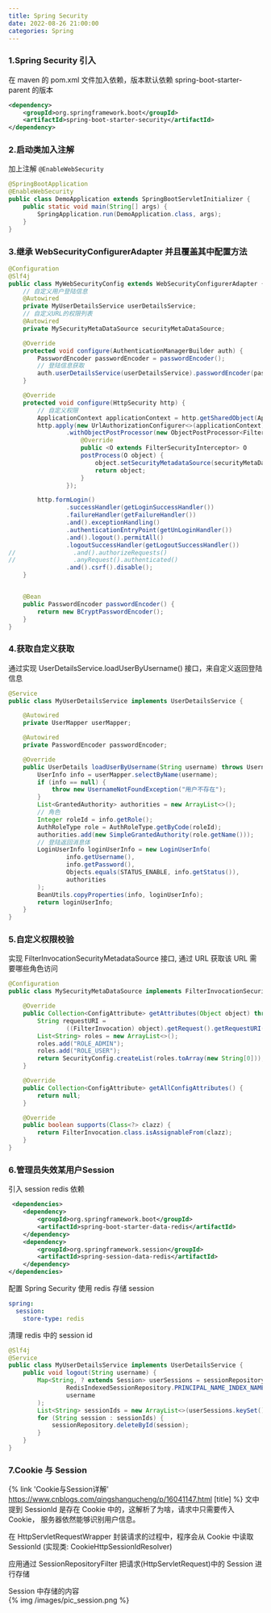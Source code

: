 ```yaml
---
title: Spring Security
date: 2022-08-26 21:00:00
categories: Spring
---
```


### 1.Spring Security 引入
在 maven 的 pom.xml 文件加入依赖，版本默认依赖 spring-boot-starter-parent 的版本
```xml
<dependency>
    <groupId>org.springframework.boot</groupId>
    <artifactId>spring-boot-starter-security</artifactId>
</dependency>
```

### 2.启动类加入注解
加上注解 `@EnableWebSecurity`
```java
@SpringBootApplication
@EnableWebSecurity
public class DemoApplication extends SpringBootServletInitializer {
    public static void main(String[] args) {
        SpringApplication.run(DemoApplication.class, args);
    }
}
```

### 3.继承 WebSecurityConfigurerAdapter 并且覆盖其中配置方法

```java
@Configuration
@Slf4j
public class MyWebSecurityConfig extends WebSecurityConfigurerAdapter {
    // 自定义用户登陆信息
    @Autowired
    private MyUserDetailsService userDetailsService;
    // 自定义URL的权限列表
    @Autowired
    private MySecurityMetaDataSource securityMetaDataSource;

    @Override
    protected void configure(AuthenticationManagerBuilder auth) {
        PasswordEncoder passwordEncoder = passwordEncoder();
        // 登陆信息获取
        auth.userDetailsService(userDetailsService).passwordEncoder(passwordEncoder);
    }

    @Override
    protected void configure(HttpSecurity http) {
        // 自定义权限
        ApplicationContext applicationContext = http.getSharedObject(ApplicationContext.class);
        http.apply(new UrlAuthorizationConfigurer<>(applicationContext))
                .withObjectPostProcessor(new ObjectPostProcessor<FilterSecurityInterceptor>() {
                    @Override
                    public <O extends FilterSecurityInterceptor> O
                    postProcess(O object) {
                        object.setSecurityMetadataSource(securityMetaDataSource);
                        return object;
                    }
                });

        http.formLogin()
                .successHandler(getLoginSuccessHandler())
                .failureHandler(getFailureHandler())
                .and().exceptionHandling()
                .authenticationEntryPoint(getUnLoginHandler())
                .and().logout().permitAll()
                .logoutSuccessHandler(getLogoutSuccessHandler())
//                .and().authorizeRequests()
//                .anyRequest().authenticated()
                .and().csrf().disable();
    }


    @Bean
    public PasswordEncoder passwordEncoder() {
        return new BCryptPasswordEncoder();
    }
}
```

### 4.获取自定义获取
通过实现 UserDetailsService.loadUserByUsername() 接口，来自定义返回登陆信息

```java
@Service
public class MyUserDetailsService implements UserDetailsService {

    @Autowired
    private UserMapper userMapper;

    @Autowired
    private PasswordEncoder passwordEncoder;

    @Override
    public UserDetails loadUserByUsername(String username) throws UsernameNotFoundException {
        UserInfo info = userMapper.selectByName(username);
        if (info == null) {
            throw new UsernameNotFoundException("用户不存在");
        }
        List<GrantedAuthority> authorities = new ArrayList<>();
        // 角色
        Integer roleId = info.getRole();
        AuthRoleType role = AuthRoleType.getByCode(roleId);
        authorities.add(new SimpleGrantedAuthority(role.getName()));
        // 登陆返回消息体
        LoginUserInfo loginUserInfo = new LoginUserInfo(
                info.getUsername(),
                info.getPassword(),
                Objects.equals(STATUS_ENABLE, info.getStatus()),
                authorities
        );
        BeanUtils.copyProperties(info, loginUserInfo);
        return loginUserInfo;
    }
}
```

### 5.自定义权限校验
实现 FilterInvocationSecurityMetadataSource 接口, 通过 URL 获取该 URL 需要哪些角色访问

```java
@Configuration
public class MySecurityMetaDataSource implements FilterInvocationSecurityMetadataSource {

    @Override
    public Collection<ConfigAttribute> getAttributes(Object object) throws IllegalArgumentException {
        String requestURI =
                ((FilterInvocation) object).getRequest().getRequestURI();
        List<String> roles = new ArrayList<>();
        roles.add("ROLE_ADMIN");
        roles.add("ROLE_USER");
        return SecurityConfig.createList(roles.toArray(new String[0]));
    }

    @Override
    public Collection<ConfigAttribute> getAllConfigAttributes() {
        return null;
    }

    @Override
    public boolean supports(Class<?> clazz) {
        return FilterInvocation.class.isAssignableFrom(clazz);
    }
}
```

### 6.管理员失效某用户Session

引入 session redis 依赖
```xml
 <dependencies>
    <dependency>
        <groupId>org.springframework.boot</groupId>
        <artifactId>spring-boot-starter-data-redis</artifactId>
    </dependency>
    <dependency>
        <groupId>org.springframework.session</groupId>
        <artifactId>spring-session-data-redis</artifactId>
    </dependency>
</dependencies>
```

配置 Spring Security 使用 redis 存储 session
```yaml
spring:
  session:
    store-type: redis
```

清理 redis 中的 session id
```java
@Slf4j
@Service
public class MyUserDetailsService implements UserDetailsService {
    public void logout(String username) {
        Map<String, ? extends Session> userSessions = sessionRepository.findByIndexNameAndIndexValue(
                RedisIndexedSessionRepository.PRINCIPAL_NAME_INDEX_NAME,
                username
        );
        List<String> sessionIds = new ArrayList<>(userSessions.keySet());
        for (String session : sessionIds) {
            sessionRepository.deleteById(session);
        }
    }
}
```

### 7.Cookie 与 Session

{% link 'Cookie与Session详解' https://www.cnblogs.com/qingshangucheng/p/16041147.html [title] %}
文中提到 SessionId 是存在 Cookie 中的，这解析了为啥，请求中只需要传入 Cookie， 服务器依然能够识别用户信息。 

在 HttpServletRequestWrapper 封装请求的过程中，程序会从 Cookie 中读取 SessionId (实现类: CookieHttpSessionIdResolver)

应用通过 SessionRepositoryFilter 把请求(HttpServletRequest)中的 Session 进行存储

Session 中存储的内容  
{% img /images/pic_session.png %}